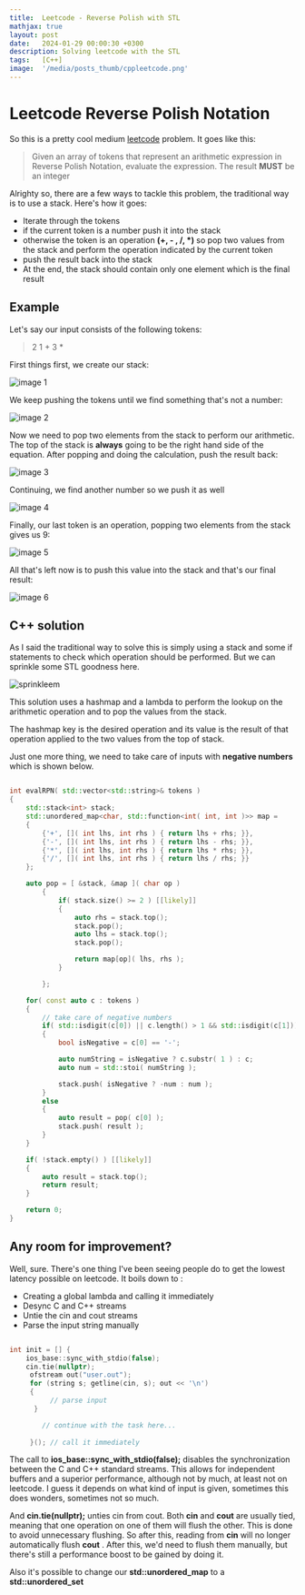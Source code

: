 ```yaml
---
title:  Leetcode - Reverse Polish with STL
mathjax: true
layout: post
date:   2024-01-29 00:00:30 +0300
description: Solving leetcode with the STL
tags:   [C++]
image:  '/media/posts_thumb/cppleetcode.png'
---
```




# Leetcode Reverse Polish Notation

So this is a pretty cool medium [leetcode](https://leetcode.com/problems/evaluate-reverse-polish-notation/description) problem. It goes like this:

> Given an array of tokens that represent an arithmetic expression in Reverse Polish Notation, evaluate the expression. The result **MUST** be an integer


Alrighty so, there are a few ways to tackle this problem, the traditional way is to use a stack. Here's how it goes:


- Iterate through the tokens
- if the current token is a number push it into the stack
- otherwise the token is an operation **(+, - , /, \*)** so pop two values from the stack and perform the operation indicated by the current token
- push the result back into the stack
- At the end, the stack should contain only one element which is the final result


## Example

Let's say our input consists of the following tokens: 

> 2 1 + 3 \*

First things first, we create our stack:


![image 1](/media/Leetcode-Reverse-Polish-with-STL/stack1.png) 

We keep pushing the tokens until we find something that's not a number:

![image 2](/media/Leetcode-Reverse-Polish-with-STL/stack2.png) 

Now we need to pop two elements from the stack to perform our arithmetic. The top of the stack is **always** going to be the right hand side of the equation. After popping and doing the calculation, push the result back:


![image 3](/media/Leetcode-Reverse-Polish-with-STL/stack3.png) 


Continuing, we find another number so we push it as well

![image 4](/media/Leetcode-Reverse-Polish-with-STL/stack4.png) 

Finally, our last token is an operation, popping two elements from the stack gives us 9:

![image 5](/media/Leetcode-Reverse-Polish-with-STL/stack5.png) 

All that's left now is to push this value into the stack and that's our final result:

![image 6](/media/Leetcode-Reverse-Polish-with-STL/stack6.png) 


## **C++ solution**

As I said the traditional way to solve this is simply using a stack and some if statements to check which operation should be performed. But we can sprinkle some STL goodness here.


![sprinkleem](/media/sprinkle.gif)

This solution uses a hashmap and a lambda to perform the lookup on the arithmetic operation and to pop the values from the stack.

The hashmap key is the desired operation and its value is the result of that operation applied to the two values from the top of stack.

Just one more thing, we need to take care of inputs with **negative numbers** which is shown below.



```c++

int evalRPN( std::vector<std::string>& tokens )
{
    std::stack<int> stack;
    std::unordered_map<char, std::function<int( int, int )>> map =
    {
        {'+', []( int lhs, int rhs ) { return lhs + rhs; }},
        {'-', []( int lhs, int rhs ) { return lhs - rhs; }},
        {'*', []( int lhs, int rhs ) { return lhs * rhs; }},
        {'/', []( int lhs, int rhs ) { return lhs / rhs; }}
    };

    auto pop = [ &stack, &map ]( char op )
        {
            if( stack.size() >= 2 ) [[likely]]
            {
                auto rhs = stack.top();
                stack.pop();
                auto lhs = stack.top();
                stack.pop();

                return map[op]( lhs, rhs );
            }

        };

    for( const auto c : tokens )
    {
        // take care of negative numbers
        if( std::isdigit(c[0]) || c.length() > 1 && std::isdigit(c[1]))
        {
            bool isNegative = c[0] == '-';

            auto numString = isNegative ? c.substr( 1 ) : c;
            auto num = std::stoi( numString );

            stack.push( isNegative ? -num : num );
        }
        else
        {
            auto result = pop( c[0] );
            stack.push( result );
        }
    }

    if( !stack.empty() ) [[likely]]
    {
        auto result = stack.top();
        return result;
    }

    return 0;
}
```

## **Any room for improvement?**


Well, sure. There's one thing I've been seeing people do to get the lowest latency possible on leetcode. It boils down to :


- Creating a global lambda and calling it immediately 
- Desync C and C++ streams
- Untie the cin and cout streams
- Parse the input string manually

```c++

int init = [] {
    ios_base::sync_with_stdio(false);
    cin.tie(nullptr);
     ofstream out("user.out");
     for (string s; getline(cin, s); out << '\n') 
     {
	      // parse input
      }

        // continue with the task here...
     
     }(); // call it immediately
```

The call to **ios_base::sync_with_stdio(false);** disables the synchronization between the C and C++ standard streams. This allows for independent buffers and a superior performance, although not by much, at least not on leetcode. I guess it depends on what kind of input is given, sometimes this does wonders, sometimes not so much.

And **cin.tie(nullptr);** unties cin from cout. Both **cin** and **cout** are usually tied, meaning that one operation on one of them will flush the other. This is done to avoid unnecessary flushing. So after this, reading from **cin** will no longer automatically flush **cout** .  After this, we'd need to flush them manually, but  there's still a performance boost to be gained by doing it.

Also it's possible to change our **std::unordered_map**  to a **std::unordered_set**




